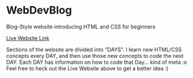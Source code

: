 # WebDevBlog


Blog-Style website introducing HTML and CSS for beginners

[Live Website Link](https://zaeyyd.github.io/WebDevBlog)

Sections of the website are divided into "DAYS". I learn new HTML/CSS concepts every DAY, and then use those new concepts to code the next DAY. Each DAY has information on how to code that Day... kind of meta :o Feel free to heck out the Live Website above to get a better idea :)



